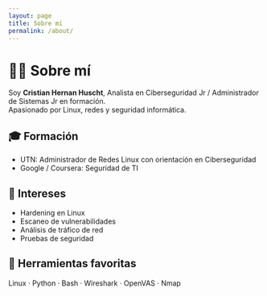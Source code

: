 ```yaml
---
layout: page
title: Sobre mí
permalink: /about/
---
```


# 👨‍💻 Sobre mí

Soy **Cristian Hernan Huscht**, Analista en Ciberseguridad Jr / Administrador de Sistemas Jr en formación.  
Apasionado por Linux, redes y seguridad informática.

## 🎓 Formación
- UTN: Administrador de Redes Linux con orientación en Ciberseguridad  
- Google / Coursera: Seguridad de TI  

## 🐧 Intereses
- Hardening en Linux  
- Escaneo de vulnerabilidades  
- Análisis de tráfico de red  
- Pruebas de seguridad  

## 🔧 Herramientas favoritas
Linux · Python · Bash · Wireshark · OpenVAS · Nmap

